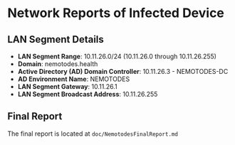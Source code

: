 # Network Reports of Infected Device
## LAN Segment Details
- __LAN Segment Range__: 10.11.26.0/24 (10.11.26.0 through 10.11.26.255)
- __Domain__: nemotodes.health
- __Active Directory (AD) Domain Controller__: 10.11.26.3 - NEMOTODES-DC
- __AD Environment Name__: NEMOTODES
- __LAN Segment Gateway__: 10.11.26.1
- __LAN Segment Broadcast Address__: 10.11.26.255

## Final Report
The final report is located at `doc/NemotodesFinalReport.md`
